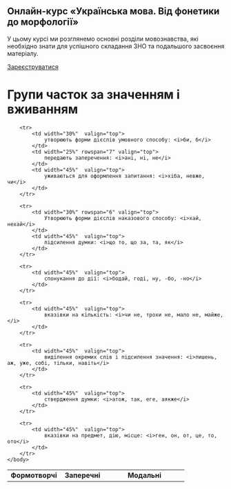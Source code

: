 <div class="banner">
  <h2 class="course">Онлайн-курс «Українська мова. Від фонетики до морфології»</h2>
  <p class="course-description">
     У цьому курсі ми розглянемо основні розділи мовознавства, які необхідно знати для успішного складання ЗНО та подальшого засвоєння матеріалу.<br>
  </p>
    <div class="button-wrapper">
        <a class="registration-button" target="_blank" href="http://bit.ly/2zuYUGS">Зареєструватися</a>
    </div>   
</div>

# Групи часток за значенням i вживанням



<table style="width: 100%;" align="center">
    <body>
        <tr>  
            <td  width="30%" align="center" valign="top">
                <b>Формотворчi</b>
            </td>  
            <td width="25%" align="center" valign="top">
                <b>Заперечнi</b>
            </td>  
            <td width="45%" align="center" valign="top">
                <b>Модальнi</b>
            </td>                    
        </tr>

        <tr> 
        	<td width="30%"  valign="top">
                утворюють форми дiєслiв умовного способу: <i>би, б</i>
            </td>  
            <td width="25%" rowspan="7" valign="top">
                передають заперечення: <i>анi, нi, не</i>
            </td>  
            <td width="45%"  valign="top">
                уживаються для оформлення запитання: <i>хiба, невже, чи</i>
            </td>                    
        </tr>

        <tr>  
            <td width="30%" rowspan="6" valign="top">
                Утворюють форми дiєслiв наказового способу: <i>хай, нехай</i>
            </td>   
            <td width="45%"  valign="top">
                пiдсилення думки: <i>що то, що за, та, як</i>
            </td>                    
        </tr>

        <tr>   
            <td width="45%"  valign="top">
                спонукання до дiї: <i>бодай, годi, ну, -бо, -но</i>
            </td>                    
        </tr>

        <tr>   
            <td width="45%"  valign="top">
                вказiвки на кiлькiсть: <i>чи не, трохи не, мало не, майже, </i>
            </td>                    
        </tr>

        <tr>   
            <td width="45%"  valign="top">
                видiлення окремих слiв i пiдсилення значення: <i>лишень, аж, уже, собi, тiльки, навiть</i>
            </td>                    
        </tr>

        <tr>   
            <td width="45%"  valign="top">
                ствердження думки: <i>атож, так, еге, аякже</i>
            </td>                    
        </tr>

        <tr>   
            <td width="45%"  valign="top">
                вказiвки на предмет, дiю, мiсце: <i>ген, он, от, це, то, ото</i>
            </td>                    
        </tr>
    </body>
</table>

